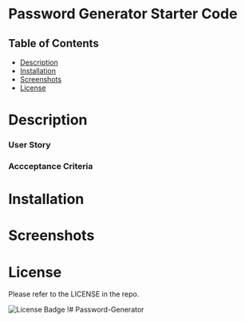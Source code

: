 # Password Generator Starter Code

## Table of Contents
- [Description](#Description)
- [Installation](#Installation)
- [Screenshots](#Screenshots)
- [License](#License)

# Description

### User Story

### Accceptance Criteria

# Installation <br/>

# Screenshots <br/>

# License<br/>
Please refer to the LICENSE in the repo.

![License Badge](https://img.shields.io/badge/JavaScript-JS-blue)
!# Password-Generator
